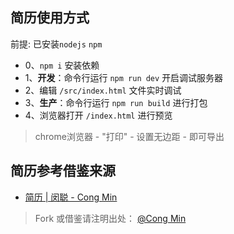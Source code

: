 
## 简历使用方式

前提: 已安装`nodejs` `npm`

- 0、`npm i` 安装依赖
- 1、**开发**：命令行运行 `npm run dev` 开启调试服务器
- 2、编辑 `/src/index.html` 文件实时调试
- 3、**生产**：命令行运行 `npm run build` 进行打包
- 4、浏览器打开 `/index.html` 进行预览

> chrome浏览器 - "打印" - 设置无边距 - 即可导出

## 简历参考借鉴来源

- [简历 | 闵聪 - Cong Min](http://resume.congm.in/)
> Fork 或借鉴请注明出处： [@Cong Min](https://congm.in)

<!-- ![JPG 版简历](./TonyChan.jpg) -->
